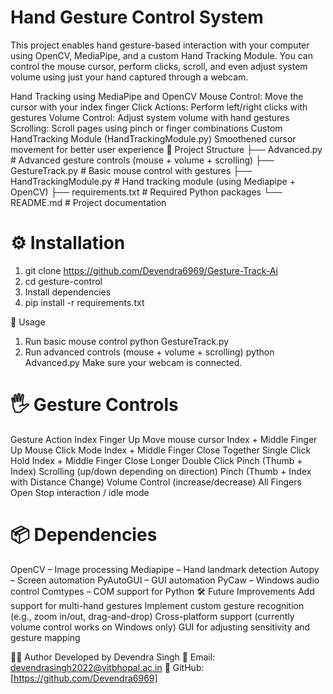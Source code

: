 # Hand Gesture Control System

This project enables hand gesture-based interaction with your computer using OpenCV, MediaPipe, and a custom Hand Tracking Module.
You can control the mouse cursor, perform clicks, scroll, and even adjust system volume using just your hand captured through a webcam.

<!-- 📌 Features -->
Hand Tracking using MediaPipe and OpenCV
Mouse Control: Move the cursor with your index finger
Click Actions: Perform left/right clicks with gestures
Volume Control: Adjust system volume with hand gestures
Scrolling: Scroll pages using pinch or finger combinations
Custom HandTracking Module (HandTrackingModule.py)
Smoothened cursor movement for better user experience
📂 Project Structure
├── Advanced.py           # Advanced gesture controls (mouse + volume + scrolling)
├── GestureTrack.py       # Basic mouse control with gestures
├── HandTrackingModule.py # Hand tracking module (using Mediapipe + OpenCV)
├── requirements.txt      # Required Python packages
└── README.md             # Project documentation
# ⚙️ Installation

<!-- Clone the repository -->

1. git clone https://github.com/Devendra6969/Gesture-Track-Ai
2. cd gesture-control
3. Install dependencies
4. pip install -r requirements.txt


🚀 Usage
1. Run basic mouse control
python GestureTrack.py
2. Run advanced controls (mouse + volume + scrolling)
python Advanced.py
Make sure your webcam is connected.

# 🖐️ Gesture Controls

Gesture	Action
Index Finger Up	Move mouse cursor
Index + Middle Finger Up	Mouse Click Mode
Index + Middle Finger Close Together	Single Click
Hold Index + Middle Finger Close Longer	Double Click
Pinch (Thumb + Index)	Scrolling (up/down depending on direction)
Pinch (Thumb + Index with Distance Change)	Volume Control (increase/decrease)
All Fingers Open	Stop interaction / idle mode

# 📦 Dependencies
OpenCV – Image processing
Mediapipe – Hand landmark detection
Autopy – Screen automation
PyAutoGUI – GUI automation
PyCaw – Windows audio control
Comtypes – COM support for Python
🛠️ Future Improvements
Add support for multi-hand gestures
Implement custom gesture recognition (e.g., zoom in/out, drag-and-drop)
Cross-platform support (currently volume control works on Windows only)
GUI for adjusting sensitivity and gesture mapping

👨‍💻 Author
Developed by Devendra Singh
📧 Email: devendrasingh2022@vitbhopal.ac.in
🔗 GitHub: [https://github.com/Devendra6969]